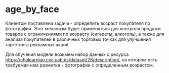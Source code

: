 # age_by_face
Клиентом поставлена задача - определить возраст покупателя по фотографии. Этот механизм будет применяться для контроля продажи товаров с ограничениями по возрасту (сигареты, алкоголь), а также для анализа покупателей в различных торговых точках для улучшения таргетинга рекламных акций.

Для обучения модели возьмем набор данных с ресурса https://chalearnlap.cvc.uab.es/dataset/26/description/, на котором есть требуемая нам разметка - фотографии с определенным возрастом.
